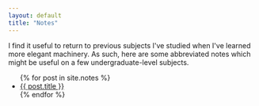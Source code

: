 ```yaml
---
layout: default
title: "Notes"
---
```


I find it useful to return to previous subjects I've studied when I've learned more elegant machinery. As such, here are some abbreviated notes which might be useful on a few undergraduate-level subjects.

<div class="posts">
<ul class="list">
  {% for post in site.notes %}
    <li>
      <a href="{{ site.baseurl }}{{ post.url }}">{{ post.title }}</a>
    </li>
  {% endfor %}
</ul>
</div>
